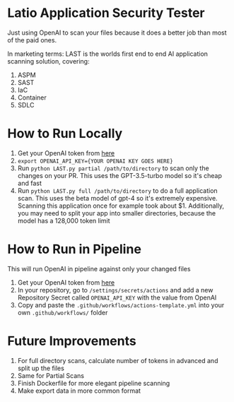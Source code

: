 # Latio Application Security Tester
Just using OpenAI to scan your files because it does a better job than most of the paid ones. 

In marketing terms:
LAST is the worlds first end to end AI application scanning solution, covering:

1. ASPM
2. SAST
3. IaC
4. Container
5. SDLC 

# How to Run Locally

1. Get your OpenAI token from [here](https://platform.openai.com/api-keys)
2. `export OPENAI_API_KEY={YOUR OPENAI KEY GOES HERE}`
3. Run `python LAST.py partial /path/to/directory` to scan only the changes on your PR. This uses the GPT-3.5-turbo model so it's cheap and fast
4. Run `python LAST.py full /path/to/directory` to do a full application scan. This uses the beta model of gpt-4 so it's extremely expensive. Scanning this application once for example took about $1. Additionally, you may need to split your app into smaller directories, because the model has a 128,000 token limit 

# How to Run in Pipeline

This will run OpenAI in pipeline against only your changed files

1. Get your OpenAI token from [here](https://platform.openai.com/api-keys)
2. In your repository, go to `/settings/secrets/actions` and add a new Repository Secret called `OPENAI_API_KEY` with the value from OpenAI
3. Copy and paste the `.github/workflows/actions-template.yml` into your own `.github/workflows/` folder

# Future Improvements
1. For full directory scans, calculate number of tokens in advanced and split up the files
2. Same for Partial Scans
3. Finish Dockerfile for more elegant pipeline scanning
4. Make export data in more common format
